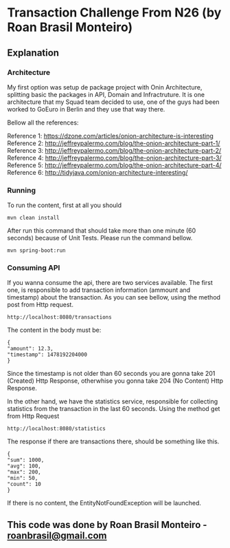 # Transaction Challenge From N26 (by Roan Brasil Monteiro)

## Explanation

### Architecture

My first option was setup de package project with Onin Architecture, splitting basic the packages in API, Domain and Infractruture.
It is one architecture that my Squad team decided to use, one of the guys had been worked to GoEuro in Berlin and they use that way there.

Bellow all the references:

Reference 1: https://dzone.com/articles/onion-architecture-is-interesting 
Reference 2: http://jeffreypalermo.com/blog/the-onion-architecture-part-1/
Reference 3: http://jeffreypalermo.com/blog/the-onion-architecture-part-2/
Reference 4: http://jeffreypalermo.com/blog/the-onion-architecture-part-3/
Reference 5: http://jeffreypalermo.com/blog/the-onion-architecture-part-4/
Reference 6: http://tidyjava.com/onion-architecture-interesting/

### Running

To run the content, first at all you should

```
mvn clean install
```

After run this command that should take more than one minute (60 seconds) because of Unit Tests.
Please run the command bellow.

```
mvn spring-boot:run
```

### Consuming API

If you wanna consume the api, there are two services available.
The first one, is responsible to add transaction information (ammount and timestamp) about the transaction.
As you can see bellow, using the method post from Http request.

```
http://localhost:8080/transactions
```

The content in the body must be:

```
{
"amount": 12.3,
"timestamp": 1478192204000
}
```

Since the timestamp is not older than 60 seconds you are gonna take 201 (Created) Http Response, otherwhise you gonna take 204 (No Content) Http Response.

In the other hand, we have the statistics service, responsible for collecting statistics from the transaction in the last 60 seconds.
Using the method get from Http Request

```
http://localhost:8080/statistics
```

The response if there are transactions there, should be something like this.

```
{
"sum": 1000,
"avg": 100,
"max": 200,
"min": 50,
"count": 10
}
```

If there is no content, the EntityNotFoundException will be launched.

## This code was done by Roan Brasil Monteiro - roanbrasil@gmail.com